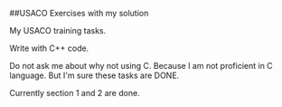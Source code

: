 ##USACO Exercises with my solution

My USACO training tasks.

Write with C++ code.

Do not ask me about why not using C.
Because I am not proficient in C language.
But I'm sure these tasks are DONE.

Currently section 1 and 2 are done.
